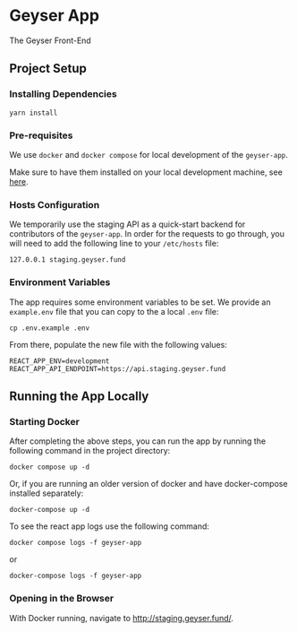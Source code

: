 # Geyser App

The Geyser Front-End

## Project Setup

### Installing Dependencies

```shell
yarn install
```

### Pre-requisites

We use `docker` and `docker compose` for local development of the `geyser-app`.

Make sure to have them installed on your local development machine, see [here](https://docs.docker.com/get-docker/).

### Hosts Configuration

We temporarily use the staging API as a quick-start backend for contributors of the `geyser-app`. In order for the
requests to go through, you will need to add the following line to your `/etc/hosts` file:

```shell
127.0.0.1 staging.geyser.fund
```

### Environment Variables

The app requires some environment variables to be set. We provide an `example.env` file that you can copy to the a local `.env` file:

```shell
cp .env.example .env
```

From there, populate the new file with the following values:

```shell
REACT_APP_ENV=development
REACT_APP_API_ENDPOINT=https://api.staging.geyser.fund
```

## Running the App Locally

### Starting Docker

After completing the above steps, you can run the app by running the following command in the project directory:

```shell
docker compose up -d
```

Or, if you are running an older version of docker and have docker-compose installed separately:

```shell
docker-compose up -d
```

To see the react app logs use the following command:

```shell
docker compose logs -f geyser-app
```

or

```shell
docker-compose logs -f geyser-app
```

### Opening in the Browser

With Docker running, navigate to <http://staging.geyser.fund/>.
